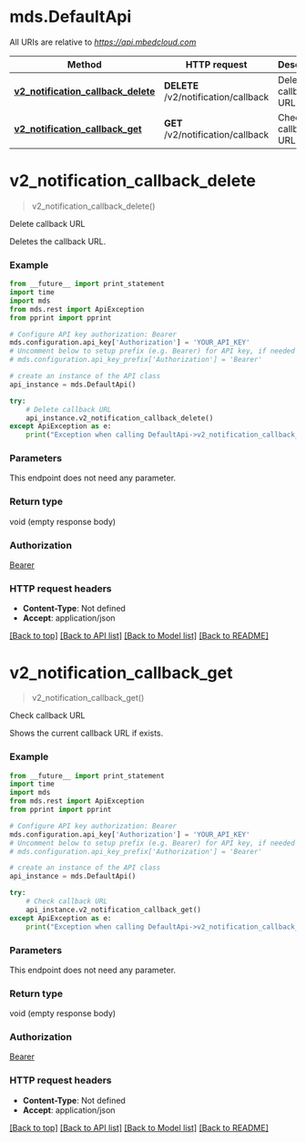 # mds.DefaultApi

All URIs are relative to *https://api.mbedcloud.com*

Method | HTTP request | Description
------------- | ------------- | -------------
[**v2_notification_callback_delete**](DefaultApi.md#v2_notification_callback_delete) | **DELETE** /v2/notification/callback | Delete callback URL
[**v2_notification_callback_get**](DefaultApi.md#v2_notification_callback_get) | **GET** /v2/notification/callback | Check callback URL


# **v2_notification_callback_delete**
> v2_notification_callback_delete()

Delete callback URL

Deletes the callback URL.

### Example 
```python
from __future__ import print_statement
import time
import mds
from mds.rest import ApiException
from pprint import pprint

# Configure API key authorization: Bearer
mds.configuration.api_key['Authorization'] = 'YOUR_API_KEY'
# Uncomment below to setup prefix (e.g. Bearer) for API key, if needed
# mds.configuration.api_key_prefix['Authorization'] = 'Bearer'

# create an instance of the API class
api_instance = mds.DefaultApi()

try: 
    # Delete callback URL
    api_instance.v2_notification_callback_delete()
except ApiException as e:
    print("Exception when calling DefaultApi->v2_notification_callback_delete: %s\n" % e)
```

### Parameters
This endpoint does not need any parameter.

### Return type

void (empty response body)

### Authorization

[Bearer](../README.md#Bearer)

### HTTP request headers

 - **Content-Type**: Not defined
 - **Accept**: application/json

[[Back to top]](#) [[Back to API list]](../README.md#documentation-for-api-endpoints) [[Back to Model list]](../README.md#documentation-for-models) [[Back to README]](../README.md)

# **v2_notification_callback_get**
> v2_notification_callback_get()

Check callback URL

Shows the current callback URL if exists.

### Example 
```python
from __future__ import print_statement
import time
import mds
from mds.rest import ApiException
from pprint import pprint

# Configure API key authorization: Bearer
mds.configuration.api_key['Authorization'] = 'YOUR_API_KEY'
# Uncomment below to setup prefix (e.g. Bearer) for API key, if needed
# mds.configuration.api_key_prefix['Authorization'] = 'Bearer'

# create an instance of the API class
api_instance = mds.DefaultApi()

try: 
    # Check callback URL
    api_instance.v2_notification_callback_get()
except ApiException as e:
    print("Exception when calling DefaultApi->v2_notification_callback_get: %s\n" % e)
```

### Parameters
This endpoint does not need any parameter.

### Return type

void (empty response body)

### Authorization

[Bearer](../README.md#Bearer)

### HTTP request headers

 - **Content-Type**: Not defined
 - **Accept**: application/json

[[Back to top]](#) [[Back to API list]](../README.md#documentation-for-api-endpoints) [[Back to Model list]](../README.md#documentation-for-models) [[Back to README]](../README.md)

